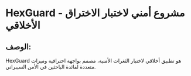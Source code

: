 # HexGuard - مشروع أمني لاختبار الاختراق الأخلاقي

## الوصف:
HexGuard هو تطبيق أخلاقي لاختبار الثغرات الأمنية، مصمم بواجهة احترافية وميزات متعددة لفائدة الباحثين في الأمن السيبراني.
